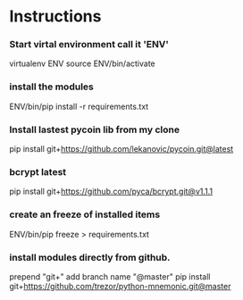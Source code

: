 # Instructions

### Start virtal environment call it 'ENV'
virtualenv ENV
source ENV/bin/activate

### install the modules
ENV/bin/pip install -r requirements.txt

### Install lastest pycoin lib from my clone
pip install git+https://github.com/lekanovic/pycoin.git@latest

### bcrypt latest
pip install git+https://github.com/pyca/bcrypt.git@v1.1.1

### create an freeze of installed items
ENV/bin/pip freeze > requirements.txt

### install modules directly from github.
prepend "git+"
add branch name "@master"
pip install git+https://github.com/trezor/python-mnemonic.git@master
